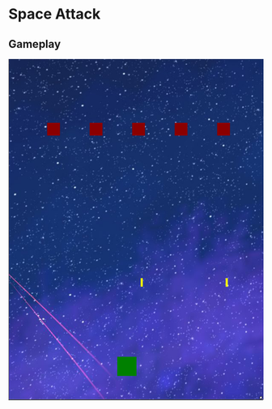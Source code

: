 # Space Attack

## Gameplay
![alt text](https://github.com/Noah670/SpaceAttack/blob/master/gameplay/SpaceAttack.png)
